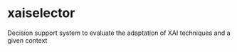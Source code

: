 # xaiselector
Decision support system to evaluate the adaptation of XAI techniques and a given context
